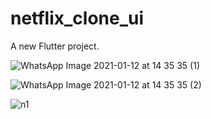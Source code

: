 # netflix_clone_ui

A new Flutter project.

![WhatsApp Image 2021-01-12 at 14 35 35 (1)](https://user-images.githubusercontent.com/42700701/104297700-2cc2a900-54e9-11eb-87bb-70cea5633ae7.jpeg)




![WhatsApp Image 2021-01-12 at 14 35 35 (2)](https://user-images.githubusercontent.com/42700701/104297706-2df3d600-54e9-11eb-93ab-7148a4d92157.jpeg)






![n1](https://user-images.githubusercontent.com/42700701/104297709-2e8c6c80-54e9-11eb-8e7f-f4a42c71b5a6.jpeg)


